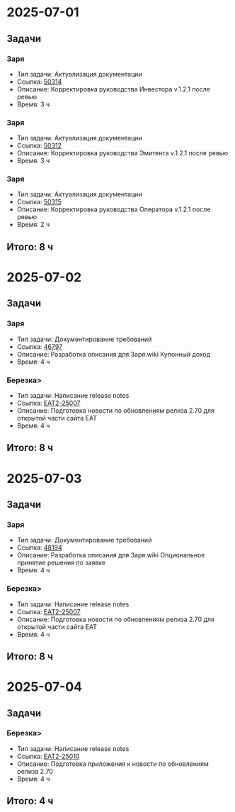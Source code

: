 # 2025-07-01

## Задачи

### Заря
- Тип задачи: Актуализация документации
- Ссылка: [50314](https://tfs.solarlab.ru/DefaultCollection/%D0%97%D0%B0%D1%80%D1%8F/_workitems/edit/50314)
- Описание: Корректировка руководства Инвестора v.1.2.1 после ревью
- Время: 3 ч

### Заря
- Тип задачи: Актуализация документации
- Ссылка: [50312](https://tfs.solarlab.ru/DefaultCollection/%D0%97%D0%B0%D1%80%D1%8F/_workitems/edit/50312)
- Описание: Корректировка руководства Эмитента v.1.2.1 после ревью
- Время: 3 ч

### Заря
- Тип задачи: Актуализация документации
- Ссылка: [50315](https://tfs.solarlab.ru/DefaultCollection/%D0%97%D0%B0%D1%80%D1%8F/_workitems/edit/50315)
- Описание: Корректировка руководства Оператора v.1.2.1 после ревью
- Время: 2 ч

## Итого: 8 ч

# 2025-07-02

## Задачи

### Заря
- Тип задачи: Документирование требований
- Ссылка: [46797](https://tfs.solarlab.ru/DefaultCollection/%D0%97%D0%B0%D1%80%D1%8F/_workitems/edit/46797)
- Описание: Разработка описания для Заря.wiki Купонный доход
- Время: 4 ч

### Березка>
- Тип задачи: Написание release notes
- Ссылка: [EAT2-25007](https://jira.berezka-tender.ru/browse/EAT2-25007)
- Описание: Подготовка новости по обновлениям релиза 2.70 для открытой части сайта ЕАТ
- Время: 4 ч

## Итого: 8 ч

# 2025-07-03

## Задачи

### Заря
- Тип задачи: Документирование требований
- Ссылка: [48194](https://tfs.solarlab.ru/DefaultCollection/%D0%97%D0%B0%D1%80%D1%8F/_workitems/edit/48194)
- Описание: Разработка описания для Заря.wiki Опциональное принятие решения по заявке
- Время: 4 ч

### Березка>
- Тип задачи: Написание release notes
- Ссылка: [EAT2-25007](https://jira.berezka-tender.ru/browse/EAT2-25007)
- Описание: Подготовка новости по обновлениям релиза 2.70 для открытой части сайта ЕАТ
- Время: 4 ч

## Итого: 8 ч

# 2025-07-04

## Задачи

### Березка>
- Тип задачи: Написание release notes
- Ссылка: [EAT2-25010](https://jira.berezka-tender.ru/browse/EAT2-25010)
- Описание: Подготовка приложения к новости по обновлениям релиза 2.70
- Время: 4 ч

## Итого: 4 ч